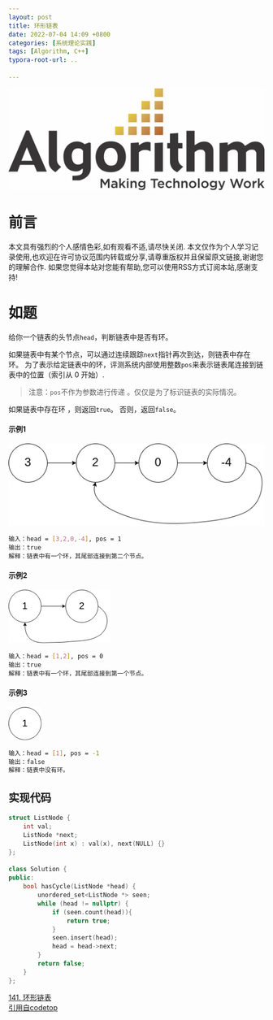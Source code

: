```yaml
---
layout: post
title: 环形链表
date: 2022-07-04 14:09 +0800
categories: [系统理论实践]
tags: [Algorithm, C++]
typora-root-url: ..

---
```



![](/assets/images/20220701ReverseList/algorithm.webp)

# 前言

本文具有强烈的个人感情色彩,如有观看不适,请尽快关闭. 本文仅作为个人学习记录使用,也欢迎在许可协议范围内转载或分享,请尊重版权并且保留原文链接,谢谢您的理解合作. 如果您觉得本站对您能有帮助,您可以使用RSS方式订阅本站,感谢支持!

# 如题

给你一个链表的头节点`head`，判断链表中是否有环。

如果链表中有某个节点，可以通过连续跟踪`next`指针再次到达，则链表中存在环。 为了表示给定链表中的环，评测系统内部使用整数`pos`来表示链表尾连接到链表中的位置（索引从 0 开始）.

> 注意：`pos`不作为参数进行传递 。仅仅是为了标识链表的实际情况。

如果链表中存在环 ，则返回`true`。 否则，返回`false`。

#### 示例1

![](/assets/images/20220704CycleLinkTable/1.webp)

``` sh 
输入：head = [3,2,0,-4], pos = 1
输出：true
解释：链表中有一个环，其尾部连接到第二个节点。
```

#### 示例2

![](/assets/images/20220704CycleLinkTable/2.webp)

``` sh 
输入：head = [1,2], pos = 0
输出：true
解释：链表中有一个环，其尾部连接到第一个节点。
```

#### 示例3

![](/assets/images/20220704CycleLinkTable/3.webp)

``` sh 
输入：head = [1], pos = -1
输出：false
解释：链表中没有环。
```

## 实现代码

``` c++
struct ListNode {
    int val;
    ListNode *next;
    ListNode(int x) : val(x), next(NULL) {}
};

class Solution {
public:
    bool hasCycle(ListNode *head) {
        unordered_set<ListNode *> seen;
        while (head != nullptr) {
            if (seen.count(head)){
                return true;
            } 
            seen.insert(head);
            head = head->next;
        }
        return false;
    }
};
```


[141. 环形链表](https://leetcode.cn/problems/linked-list-cycle/)  
[引用自codetop](https://codetop.cc/home)
